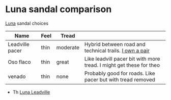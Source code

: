 # Luna sandal comparison

[Luna](../717) sandal choices

| Name            | Feel | Tread    |                                                                     |
| --------------- | ---- | -------- | ------------------------------------------------------------------- |
| Leadville pacer | thin | moderate | Hybrid between road and technical trails. [I own a pair](../716)    |
| Oso flaco       | thin | great    | Like leadvill pacer bit with more tread. I might get these for theo |
| venado          | thin | none     | Probably good for roads. Like pacer but with tread removed          |

- Th [Luna Leadville](../716)
